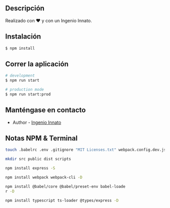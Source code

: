 ## Descripción

Realizado con ♥ y con un Ingenio Innato.

## Instalación

```bash
$ npm install
```

## Correr la aplicación

```bash
# development
$ npm run start

# production mode
$ npm run start:prod
```

## Manténgase en contacto

- Author - [Ingenio Innato](mailto:ingenioinnato@gmail.com)

## Notas NPM & Terminal
```bash
touch .babelrc .env .gitignore "MIT Licenses.txt" webpack.config.dev.js webpack.config.js README.md

mkdir src public dist scripts

npm install express -S

npm install webpack webpack-cli -D

npm install @babel/core @babel/preset-env babel-loade
r -D

npm install typescript ts-loader @types/express -D
```